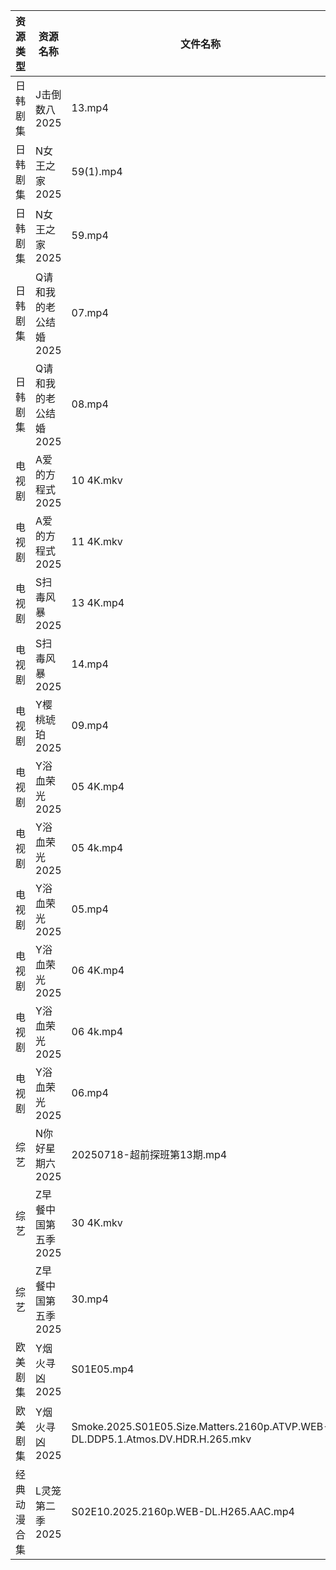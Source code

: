 | 资源类型   | 资源名称          | 文件名称                                                                           | 分享链接                                 | 更新时间                |
| ------ | ------------- | ------------------------------------------------------------------------------ | ------------------------------------ | ------------------- |
| 日韩剧集   | J击倒数八2025     | 13.mp4                                                                         | https://pan.quark.cn/s/98fc5313c702  | 2025-07-18 16:22:50 |
| 日韩剧集   | N女王之家2025     | 59(1).mp4                                                                      | https://pan.quark.cn/s/a85463f38f49  | 2025-07-18 16:27:36 |
| 日韩剧集   | N女王之家2025     | 59.mp4                                                                         | https://pan.quark.cn/s/a85463f38f49  | 2025-07-18 16:27:39 |
| 日韩剧集   | Q请和我的老公结婚2025 | 07.mp4                                                                         | https://pan.quark.cn/s/ec061c49ecfd  | 2025-07-18 01:29:18 |
| 日韩剧集   | Q请和我的老公结婚2025 | 08.mp4                                                                         | https://pan.quark.cn/s/ec061c49ecfd  | 2025-07-18 01:29:21 |
| 电视剧    | A爱的方程式2025    | 10 4K.mkv                                                                      | https://www.alipan.com/s/pFZ3c9hZTrv | 2025-07-18 18:02:25 |
| 电视剧    | A爱的方程式2025    | 11 4K.mkv                                                                      | https://www.alipan.com/s/pFZ3c9hZTrv | 2025-07-18 18:02:24 |
| 电视剧    | S扫毒风暴2025     | 13 4K.mp4                                                                      | https://www.alipan.com/s/xJVHLWPiXhk | 2025-07-18 12:03:00 |
| 电视剧    | S扫毒风暴2025     | 14.mp4                                                                         | https://www.alipan.com/s/xJVHLWPiXhk | 2025-07-18 08:03:00 |
| 电视剧    | Y樱桃琥珀2025     | 09.mp4                                                                         | https://www.alipan.com/s/YjTHBdSwzrA | 2025-07-18 15:03:27 |
| 电视剧    | Y浴血荣光2025     | 05 4K.mp4                                                                      | https://www.alipan.com/s/F3MTFNa4XY2 | 2025-07-18 19:03:18 |
| 电视剧    | Y浴血荣光2025     | 05 4k.mp4                                                                      | https://pan.quark.cn/s/2b8677d19fa0  | 2025-07-18 01:36:34 |
| 电视剧    | Y浴血荣光2025     | 05.mp4                                                                         | https://pan.quark.cn/s/2b8677d19fa0  | 2025-07-18 01:36:38 |
| 电视剧    | Y浴血荣光2025     | 06 4K.mp4                                                                      | https://www.alipan.com/s/F3MTFNa4XY2 | 2025-07-18 19:03:17 |
| 电视剧    | Y浴血荣光2025     | 06 4k.mp4                                                                      | https://pan.quark.cn/s/2b8677d19fa0  | 2025-07-18 01:36:28 |
| 电视剧    | Y浴血荣光2025     | 06.mp4                                                                         | https://pan.quark.cn/s/2b8677d19fa0  | 2025-07-18 01:36:32 |
| 综艺     | N你好星期六2025    | 20250718-超前探班第13期.mp4                                                          | https://www.alipan.com/s/nvuMvPrHLGa | 2025-07-18 18:03:58 |
| 综艺     | Z早餐中国第五季2025  | 30 4K.mkv                                                                      | https://pan.quark.cn/s/8bf6a96b483b  | 2025-07-18 16:38:31 |
| 综艺     | Z早餐中国第五季2025  | 30.mp4                                                                         | https://pan.quark.cn/s/8bf6a96b483b  | 2025-07-18 16:38:35 |
| 欧美剧集   | Y烟火寻凶2025     | S01E05.mp4                                                                     | https://pan.quark.cn/s/96d5d0ce3ae2  | 2025-07-18 16:36:54 |
| 欧美剧集   | Y烟火寻凶2025     | Smoke.2025.S01E05.Size.Matters.2160p.ATVP.WEB-DL.DDP5.1.Atmos.DV.HDR.H.265.mkv | https://pan.quark.cn/s/96d5d0ce3ae2  | 2025-07-18 16:36:58 |
| 经典动漫合集 | L灵笼第二季2025    | S02E10.2025.2160p.WEB-DL.H265.AAC.mp4                                          | https://www.alipan.com/s/SDMzk82xF4L | 2025-07-18 15:02:59 |
